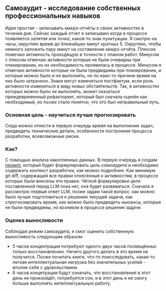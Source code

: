 ## Самоаудит - исследование собственных профессиональных навыков

Идея простая - записывать микро-отчёты о своих активностях в течении дня. Сейчас каждый отчет я записываю когда в процессе появляется *запятая* или *точка*, какой-то знак пунктуации. Я смотрю на часы, округляю время до ближайших минут кратных 5. Округляю, чтобы немного заложить пару минут на составление микро-отчёта. Плюсом помечаю активность проходящую в точности с планом работ. Минусом с плюсом отмечаю активности которые не были очевидны при планировании, но их необходимость проявилась в процессе. Минусом я отмечаю активности которые не были предвидимы при планировании, и которые можно было и не выполнять, но по како-то причине время на них было затрачено. Знаки могут изменяться постфактум, если роль активности измениться в виду новых обстаятельств. Так, в активностях которых можно было не выполнять, может оказаться преждевременный рефакторинг, который был сначала оценён как необходимый, но позже стало понятно, что это был неправильный путь.

### Основная цель - научиться лучше прогнозировать
Сюда можно отнести в первую очередь время на выполнение задач, предвидеть технические детали, особенности построения процесса разработки, всевозможные риски.

### Как?
С помощью анализа накопленных данных. В первую очередь я создам [промпт](../Prompts/SelfAudit.md), который будет формулировать цель *самоаудита* и необходимо содержать контекст разработки, как можно подробнее. Как минимум git diff, содержащий все правки отнесённые к активностям, в процессе которых были внесены эти правки. Чёткой формулировки цели поставленной перед LLM пока нет, она будет развиваться. Сначала я рассмотрю первый ответ LLM, позже задам такой вопрос: как можно было лучше подготовиться к решению текущей задачи, как спрогнозировать время, как можно было предвидеть ньюансы, которые не были предвидимы, но возникли в процессе решения задачи.

### Оценка выносливости
Соблюдая режим самоаудита, я смог оценить собственную выносливость следующим образом:
- 5 часов концентрации потребуют одного-двух часов посвящённых только восстановлению. Ничего другого делать в это время не получится. Позже почитать книги, что-то поисследовать, какая-то легкая интеллектуальная нагрузка без значительных усилий - вполне себе с удовольствием.
- 6 часов концетрации будут означать, что восстановления в этот день не произойдёт, потребуется сон, и в этот день я не смогу больше выполнять интеллектуальную работу.
